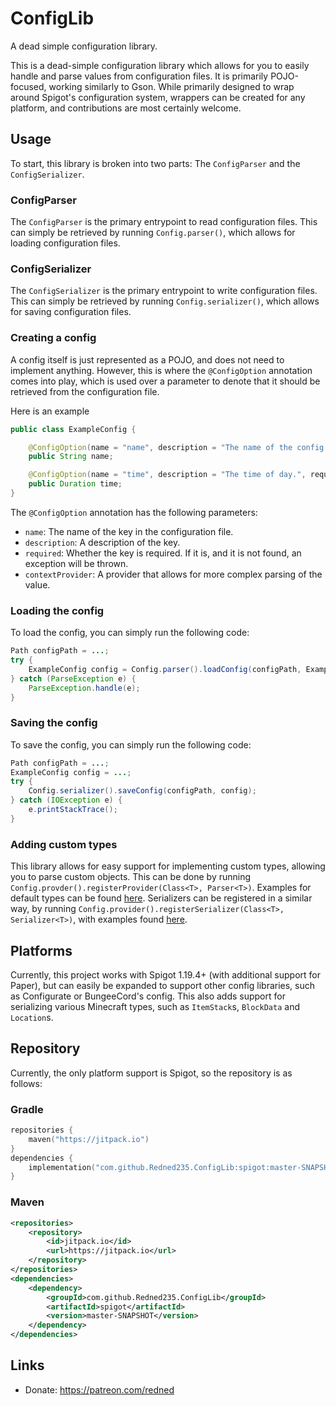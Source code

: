 # ConfigLib

A dead simple configuration library.

This is a dead-simple configuration library which allows for you to easily handle and parse values from configuration files. It is primarily POJO-focused, working similarly to Gson. While primarily designed to wrap around Spigot's configuration system, wrappers can be created for any platform, and contributions are most certainly welcome.

## Usage
To start, this library is broken into two parts: The `ConfigParser` and the `ConfigSerializer`.

### ConfigParser
The `ConfigParser` is the primary entrypoint to read configuration files. This can simply be retrieved by running `Config.parser()`, which allows for loading configuration files.

### ConfigSerializer
The `ConfigSerializer` is the primary entrypoint to write configuration files. This can simply be retrieved by running `Config.serializer()`, which allows for saving configuration files.

### Creating a config
A config itself is just represented as a POJO, and does not need to implement anything. However, this is where the `@ConfigOption` annotation comes into play, which is used over a parameter to denote that it should be retrieved from the configuration file.

Here is an example
```java
public class ExampleConfig {

    @ConfigOption(name = "name", description = "The name of the config.", required = true)
    public String name;

    @ConfigOption(name = "time", description = "The time of day.", required = true)
    public Duration time;
}
```

The `@ConfigOption` annotation has the following parameters:
- `name`: The name of the key in the configuration file.
- `description`: A description of the key.
- `required`: Whether the key is required. If it is, and it is not found, an exception will be thrown.
- `contextProvider`: A provider that allows for more complex parsing of the value.

### Loading the config
To load the config, you can simply run the following code:
```java
Path configPath = ...;
try {
    ExampleConfig config = Config.parser().loadConfig(configPath, ExampleConfig.class);
} catch (ParseException e) {
    ParseException.handle(e);
}
```

### Saving the config
To save the config, you can simply run the following code:
```java
Path configPath = ...;
ExampleConfig config = ...;
try {
    Config.serializer().saveConfig(configPath, config);
} catch (IOException e) {
    e.printStackTrace();
}
```

### Adding custom types
This library allows for easy support for implementing custom types, allowing you to parse custom objects. This can be done by running `Config.provder().registerProvider(Class<T>, Parser<T>)`. Examples for default types can be found [here](https://github.com/Redned235/ConfigLib/blob/master/api/src/main/java/me/redned/config/DefaultParsers.java). Serializers can be registered in a similar way, by running `Config.provider().registerSerializer(Class<T>, Serializer<T>)`, with examples found [here](https://github.com/Redned235/ConfigLib/blob/master/api/src/main/java/me/redned/config/DefaultSerializers.java).

## Platforms
Currently, this project works with Spigot 1.19.4+ (with additional support for Paper), but can easily be expanded to support other config libraries, such as Configurate or BungeeCord's config. This also adds support for serializing various Minecraft types, such as `ItemStack`s, `BlockData` and `Location`s.

## Repository
Currently, the only platform support is Spigot, so the repository is as follows:

### Gradle
```kotlin
repositories {
    maven("https://jitpack.io")
}
dependencies {
    implementation("com.github.Redned235.ConfigLib:spigot:master-SNAPSHOT")
}
```

### Maven
```xml
<repositories>
    <repository>
        <id>jitpack.io</id>
        <url>https://jitpack.io</url>
    </repository>
</repositories>
<dependencies>
    <dependency>
        <groupId>com.github.Redned235.ConfigLib</groupId>
        <artifactId>spigot</artifactId>
        <version>master-SNAPSHOT</version>
    </dependency>
</dependencies>
```

## Links
- Donate: https://patreon.com/redned
